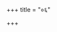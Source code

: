 +++
title = "०६"

+++


<div class="js_include " url="/vedAH/Rk/shAkalam/sUtram/AshvalAyanaH/gRhyam/vishvAsa-prastutiH /3/06/01_atha_kAmyAnAM_sthAne.md"  newLevelForH1="3" includeTitle="true"  > </div>

<div class="js_include " url="/vedAH/Rk/shAkalam/sUtram/AshvalAyanaH/gRhyam/vishvAsa-prastutiH /3/06/02_charavaH.md"  newLevelForH1="3" includeTitle="true"  > </div>
   
<div class="js_include " url="/vedAH/Rk/shAkalam/sUtram/AshvalAyanaH/gRhyam/vishvAsa-prastutiH /3/06/03_tAneva_kAmAnApnoti.md"  newLevelForH1="3" includeTitle="true"  > </div>
   
<div class="js_include " url="/vedAH/Rk/shAkalam/sUtram/AshvalAyanaH/gRhyam/vishvAsa-prastutiH /3/06/04_atha_vyAdhitasyAturasya_yax.md"  newLevelForH1="3" includeTitle="true"  > </div>
   
<div class="js_include " url="/vedAH/Rk/shAkalam/sUtram/AshvalAyanaH/gRhyam/vishvAsa-prastutiH /3/06/05_munchAmi_tvA_haviShA.md"  newLevelForH1="3" includeTitle="true"  > </div>

<div class="js_include " url="/vedAH/Rk/shAkalam/sUtram/AshvalAyanaH/gRhyam/vishvAsa-prastutiH /3/06/06_svapnamamanojnan_dRShTvAdyA.md"  newLevelForH1="3" includeTitle="true"  > </div>
   
<div class="js_include " url="/vedAH/Rk/shAkalam/sUtram/AshvalAyanaH/gRhyam/vishvAsa-prastutiH /3/06/07_yo_me_rAjanyujyo.md"  newLevelForH1="3" includeTitle="true"  > </div>
   
<div class="js_include " url="/vedAH/Rk/shAkalam/sUtram/AshvalAyanaH/gRhyam/vishvAsa-prastutiH /3/06/08_xutvA_jRmbhitvA-manojnan_dR.md"  newLevelForH1="3" includeTitle="true"  > </div>
   
<div class="js_include " url="/vedAH/Rk/shAkalam/sUtram/AshvalAyanaH/gRhyam/vishvAsa-prastutiH /3/06/09_agamanIyA~N_gatvAyAjyaM_yAj.md"  newLevelForH1="3" includeTitle="true"  > </div>
   
<div class="js_include " url="/vedAH/Rk/shAkalam/sUtram/AshvalAyanaH/gRhyam/vishvAsa-prastutiH /3/06/10_samidhau_vA.md"  newLevelForH1="3" includeTitle="true"  > </div>

<div class="js_include " url="/vedAH/Rk/shAkalam/sUtram/AshvalAyanaH/gRhyam/vishvAsa-prastutiH /3/06/11_japedvA.md"  newLevelForH1="3" includeTitle="true"  > </div>
  
